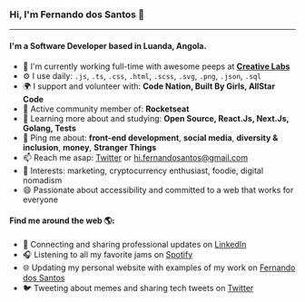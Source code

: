 ### Hi, I'm Fernando dos Santos 👋
---

#### I'm a Software Developer based in Luanda, Angola.

- 🏢 I'm currently working full-time with awesome peeps at <a href="https://ilovecreativelabs.com">**Creative Labs**<a/>
- ⚙️ I use daily: `.js`, `.ts`, `.css`, `.html`, `.scss`, `.svg`, `.png`, `.json`, `.sql`
- 🌍 I support and volunteer with: **Code Nation, Built By Girls, AllStar Code**
- 💅 Active community member of: **Rocketseat**
- 🌱 Learning more about and studying: **Open Source, React.Js, Next.Js, Golang, Tests**
- 💬 Ping me about: **front-end development**, **social media**, **diversity & inclusion**, **money**, **Stranger Things**
- 📫 Reach me asap: <a href="https://twitter.com/buzzcode42/">Twitter</a> or hi.fernandosantos@gmail.com
- 💜 Interests: marketing, cryptocurrency enthusiast, foodie, digital nomadism
- 😄 Passionate about accessibility and committed to a web that works for everyone

#### Find me around the web 🌎:
- 💼 Connecting and sharing professional updates on <a href="https://www.linkedin.com/in/buzzcode42/">LinkedIn</a>
- 🎧 Listening to all my favorite jams on <a href="https://open.spotify.com/user/21r47siauw3dl4bkfb2bqycdi">Spotify</a>
- 🌐 Updating my personal website with examples of my work on <a href="https://fernandodossantos.netlify.app/">Fernando dos Santos</a>
- 🐦 Tweeting about memes and sharing tech tweets on <a href="https://twitter.com/buzzcode42/">Twitter</a>


<!--
**FernandoDS** is a ✨ _special_ ✨ repository because its `README.md` (this file) appears on your GitHub profile.

Here are some ideas to get you started:

- 🔭 I’m currently working on ...
- 🌱 I’m currently learning ...
- 👯 I’m looking to collaborate on ...
- 🤔 I’m looking for help with ...
- 💬 Ask me about ...
- 📫 How to reach me: ...
- 😄 Pronouns: ...
- ⚡ Fun fact: ...

![My github stats](https://github-readme-stats.vercel.app/api?username=buzzcode42&show_icons=true)

-->
